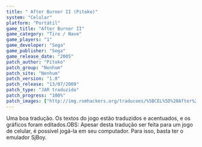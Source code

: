 ```yaml
---
title: " After Burner II (Pitoko)"
system: "Celular"
platform: "Portátil"
game_title: "After Burner II"
game_category: "Tiro / Nave"
game_players: "1"
game_developer: "Sega"
game_publisher: "Sega"
game_release_date: "2005"
patch_author: "Pitoko"
patch_group: "Nenhum"
patch_site: "Nenhum"
patch_version: "1.0"
patch_release: "13/07/2009"
patch_type: "JAR traduzido"
patch_progress: "100%"
patch_images: ["http://img.romhackers.org/traducoes/%5BCEL%5D%20After%20Burner%20II%20-%20Pitoko%20-%201.png","http://img.romhackers.org/traducoes/%5BCEL%5D%20After%20Burner%20II%20-%20Pitoko%20-%202.png","http://img.romhackers.org/traducoes/%5BCEL%5D%20After%20Burner%20II%20-%20Pitoko%20-%203.png"]
---
```

Uma boa tradução. Os textos do jogo estão traduzidos e acentuados, e os gráficos foram editados.OBS: Apesar desta tradução ser feita para um jogo de celular, é possível jogá-la em seu computador. Para isso, basta ter o emulador SjBoy.